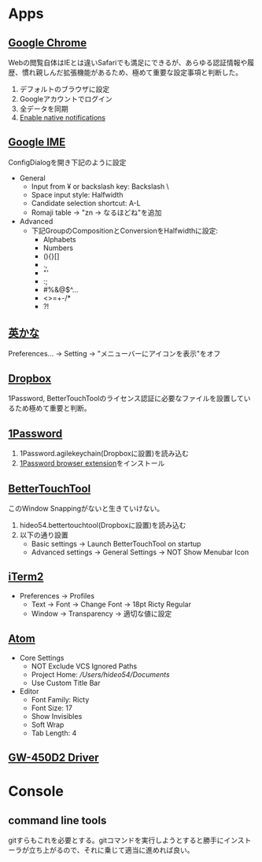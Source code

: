 # Apps

## [Google Chrome](https://www.google.co.jp/chrome/browser/desktop/)

Webの閲覧自体はIEとは違いSafariでも満足にできるが、あらゆる認証情報や履歴、慣れ親しんだ拡張機能があるため、極めて重要な設定事項と判断した。

1. デフォルトのブラウザに設定
2. Googleアカウントでログイン
3. 全データを同期
4. [Enable native notifications](chrome://flags/#enable-native-notifications)

## [Google IME](https://www.google.co.jp/ime/)

ConfigDialogを開き下記のように設定
* General
    * Input from ¥ or backslash key: Backslash \
    * Space input style: Halfwidth
    * Candidate selection shortcut: A-L
    * Romaji table -> "zn -> なるほどね"を追加
* Advanced
    * 下記GroupのCompositionとConversionをHalfwidthに設定:
        * Alphabets
        * Numbers
        * (){}[]
        * .,
        * "'
        * :;
        * #%&@$^...
        * <>=+-/*
        * ?!

## [英かな](https://ei-kana.appspot.com/)

Preferences... -> Setting -> "メニューバーにアイコンを表示"をオフ

## [Dropbox](https://www.dropbox.com/install)

1Password, BetterTouchToolのライセンス認証に必要なファイルを設置しているため極めて重要と判断。

## [1Password](https://1password.com/downloads/)

1. 1Password.agilekeychain(Dropboxに設置)を読み込む
2.  [1Password browser extension](https://agilebits.com/onepassword/extensions)をインストール

## [BetterTouchTool](https://www.boastr.net/downloads/)

このWindow Snappingがないと生きていけない。

1. hideo54.bettertouchtool(Dropboxに設置)を読み込む
2. 以下の通り設置
    * Basic settings -> Launch BetterTouchTool on startup
    * Advanced settings -> General Settings -> NOT Show Menubar Icon

## [iTerm2](https://www.iterm2.com/downloads.html)

* Preferences -> Profiles
    * Text -> Font -> Change Font -> 18pt Ricty Regular
    * Window -> Transparency -> 適切な値に設定

## [Atom](https://atom.io/)

* Core Settings
    * NOT Exclude VCS Ignored Paths
    * Project Home: */Users/hideo54/Documents*
    * Use Custom Title Bar
* Editor
    * Font Family: Ricty
    * Font Size: 17
    * Show Invisibles
    * Soft Wrap
    * Tab Length: 4

## [GW-450D2 Driver](http://www.planex.co.jp/support/download/gw-450d2/)

# Console

## command line tools
gitすらもこれを必要とする。gitコマンドを実行しようとすると勝手にインストーラが立ち上がるので、それに乗じて適当に進めれば良い。
